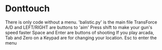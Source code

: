 # Donttouch
There is only code without a menu. 'balistic.py' is the main file 
TransForce
A/D and LEFT/RIGHT are buttons to 'aim'
Press shift to make your gun's speed faster
Space and Enter are buttons of shooting
If you play arcada, Tab and Zero on a Keypad are for changing your location.
Esc to enter the menu

